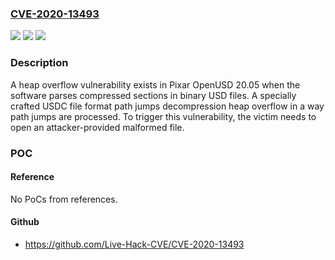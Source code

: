 ### [CVE-2020-13493](https://cve.mitre.org/cgi-bin/cvename.cgi?name=CVE-2020-13493)
![](https://img.shields.io/static/v1?label=Product&message=Pixar&color=blue)
![](https://img.shields.io/static/v1?label=Version&message=n%2Fa&color=blue)
![](https://img.shields.io/static/v1?label=Vulnerability&message=CWE-122%3A%20Heap-based%20Buffer%20Overflow&color=brighgreen)

### Description

A heap overflow vulnerability exists in Pixar OpenUSD 20.05 when the software parses compressed sections in binary USD files. A specially crafted USDC file format path jumps decompression heap overflow in a way path jumps are processed. To trigger this vulnerability, the victim needs to open an attacker-provided malformed file.

### POC

#### Reference
No PoCs from references.

#### Github
- https://github.com/Live-Hack-CVE/CVE-2020-13493

